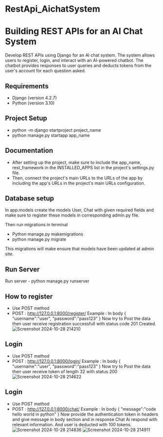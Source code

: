 # RestApi_AichatSystem

# Building REST APIs for an AI Chat System
Develop REST APIs using Django for an AI chat system. The system allows users to register, login, and interact with an AI-powered chatbot. The chatbot provides responses to user queries and deducts tokens from the user's account for each question asked.

## Requirements
- Django (version 4.2.7)
- Python (version 3.10)

## Project Setup


- python -m django startproject project_name
- python manage.py startapp app_name

## Documentation

- After setting up the project, make sure to include the app_name, rest_framework in the INSTALLED_APPS list in the project's settings.py file.
- Then, connect the project's main URLs to the URLs of the app by including the app's URLs in the project's main URLs configuration.

## Database setup
In app.models create the models User, Chat with given required fields and make sure to register these models in corresponding admin.py file.

Then run migrations in terminal

- Python manage.py makemigrations
- python manage.py migrate
  
This migrations will make ensure that models have been updated at admin site.

## Run Server

Run server -  python manage.py runserver

## How to register 
- Use POST method
- POST    : http://127.0.0.1:8000/register/
Example : In body 
{
    "username":"user",
    "password":"pass123"
}
Now try to Post the data then user receive registration successfull with status code 201 Created.
![Screenshot 2024-10-28 214210](https://github.com/user-attachments/assets/3d8cbb9d-8aad-46b5-a7e7-171cecf35b15)


## Login
- Use POST method
- POST    : http://127.0.0.1:8000/login/
Example : In body 
{
    "username":"user",
    "password":"pass123"
}
Now try to Post the data then user receive token of length 32 with status 200
![Screenshot 2024-10-28 214622](https://github.com/user-attachments/assets/1d06edbb-1811-497e-91d8-00e3257e2641)

## Login
- Use POST method
- POST    : http://127.0.0.1:8000/chat/
Example : In body 
{
    "message":"code hello world in python"
}
Now provide the authentication token in headers and give message in body section and in response Chat Ai respond with relevant information. And user is deducted with 100 tokens.
![Screenshot 2024-10-28 214836](https://github.com/user-attachments/assets/ac1f4077-a063-4489-9f9b-ed3b351122e4)
![Screenshot 2024-10-28 214911](https://github.com/user-attachments/assets/92d6dbea-be77-4a91-b5c2-fb6b06a30b8b)








